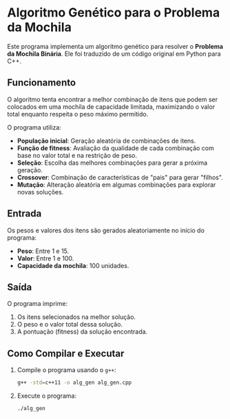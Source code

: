 # Algoritmo Genético para o Problema da Mochila

Este programa implementa um algoritmo genético para resolver o **Problema da Mochila Binária**. Ele foi traduzido de um código original em Python para C++.

## Funcionamento

O algoritmo tenta encontrar a melhor combinação de itens que podem ser colocados em uma mochila de capacidade limitada, maximizando o valor total enquanto respeita o peso máximo permitido.

O programa utiliza:
- **População inicial**: Geração aleatória de combinações de itens.
- **Função de fitness**: Avaliação da qualidade de cada combinação com base no valor total e na restrição de peso.
- **Seleção**: Escolha das melhores combinações para gerar a próxima geração.
- **Crossover**: Combinação de características de "pais" para gerar "filhos".
- **Mutação**: Alteração aleatória em algumas combinações para explorar novas soluções.

## Entrada

Os pesos e valores dos itens são gerados aleatoriamente no início do programa:
- **Peso**: Entre 1 e 15.
- **Valor**: Entre 1 e 100.
- **Capacidade da mochila**: 100 unidades.

## Saída

O programa imprime:
1. Os itens selecionados na melhor solução.
2. O peso e o valor total dessa solução.
3. A pontuação (fitness) da solução encontrada.

## Como Compilar e Executar

1. Compile o programa usando o `g++`:
   ```bash
   g++ -std=c++11 -o alg_gen alg_gen.cpp
   ```
2. Execute o programa:
   ```bash
   ./alg_gen
   ```